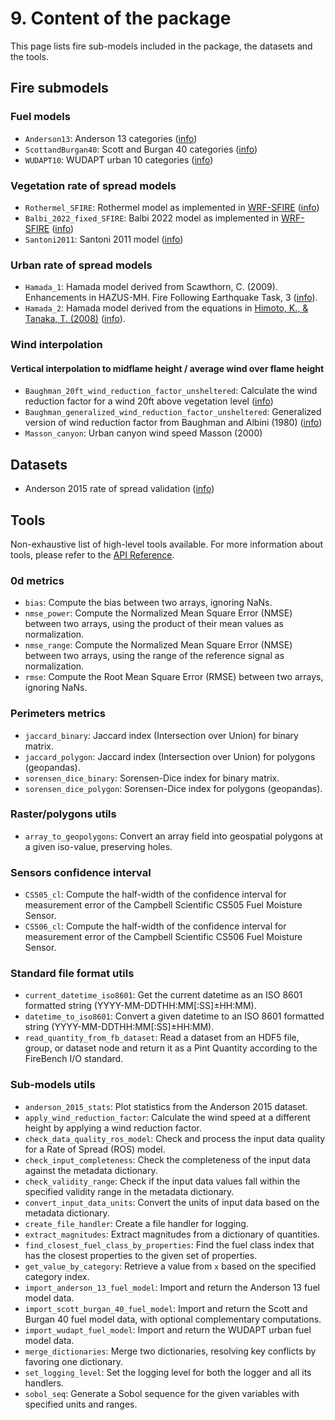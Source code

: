 # 9. Content of the package

This page lists fire sub-models included in the package, the datasets and the tools.

## Fire submodels
### Fuel models

- `Anderson13`: Anderson 13 categories ([info](./fire_models_info/21_fuel_models/02_Anderson.md))
- `ScottandBurgan40`: Scott and Burgan 40 categories ([info](./fire_models_info/21_fuel_models/03_SB40.md))
- `WUDAPT10`: WUDAPT urban 10 categories ([info](./fire_models_info/21_fuel_models/50_WUDAPT.md))

### Vegetation rate of spread models

- `Rothermel_SFIRE`: Rothermel model as implemented in [WRF-SFIRE](https://github.com/openwfm/WRF-SFIRE) ([info](./fire_models_info/22_rate_of_spread_models/02_Rothermel.md))
- `Balbi_2022_fixed_SFIRE`: Balbi 2022 model as implemented in [WRF-SFIRE](https://github.com/openwfm/WRF-SFIRE) ([info](./fire_models_info/22_rate_of_spread_models/03_Balbi2022.md))
- `Santoni2011`: Santoni 2011 model ([info](./fire_models_info/22_rate_of_spread_models/04_Santoni2011.md))

### Urban rate of spread models
- `Hamada_1`: Hamada model derived from Scawthorn, C. (2009). Enhancements in HAZUS-MH. Fire Following Earthquake Task, 3 ([info](./fire_models_info/22_rate_of_spread_models/50_Hamada1.md)).
- `Hamada_2`: Hamada model derived from the equations in [Himoto, K., & Tanaka, T. (2008)](https://doi.org/10.1016/j.firesaf.2007.12.008) ([info](./fire_models_info/22_rate_of_spread_models/51_Hamada2.md)).

### Wind interpolation 

#### Vertical interpolation to midflame height / average wind over flame height

- `Baughman_20ft_wind_reduction_factor_unsheltered`: Calculate the wind reduction factor for a wind 20ft above vegetation level ([info](./fire_models_info/23_wind_red_factor/index.md))
- `Baughman_generalized_wind_reduction_factor_unsheltered`: Generalized version of wind reduction factor from Baughman and Albini (1980) ([info](./fire_models_info/23_wind_red_factor/index.md))
- `Masson_canyon`: Urban canyon wind speed Masson (2000)

## Datasets

- Anderson 2015 rate of spread validation ([info](./dataset_experiments/Anderson_2015_dataset.md))

## Tools

Non-exhaustive list of high-level tools available. For more information about tools, please refer to the [API Reference](./api/index.rst).

### 0d metrics
- `bias`: Compute the bias between two arrays, ignoring NaNs.
- `nmse_power`: Compute the Normalized Mean Square Error (NMSE) between two arrays, using the product of their mean values as normalization.
- `nmse_range`: Compute the Normalized Mean Square Error (NMSE) between two arrays, using the range of the reference signal as normalization.
- `rmse`: Compute the Root Mean Square Error (RMSE) between two arrays, ignoring NaNs.

### Perimeters metrics

- `jaccard_binary`: Jaccard index (Intersection over Union) for binary matrix.
- `jaccard_polygon`: Jaccard index (Intersection over Union) for polygons (geopandas).
- `sorensen_dice_binary`: Sorensen-Dice index for binary matrix.
- `sorensen_dice_polygon`: Sorensen-Dice index for polygons (geopandas).

### Raster/polygons utils

- `array_to_geopolygons`: Convert an array field into geospatial polygons at a given iso-value, preserving holes.

### Sensors confidence interval

- `CS505_cl`: Compute the half-width of the confidence interval for measurement error of the Campbell Scientific CS505 Fuel Moisture Sensor.
- `CS506_cl`: Compute the half-width of the confidence interval for measurement error of the Campbell Scientific CS506 Fuel Moisture Sensor.

### Standard file format utils

- `current_datetime_iso8601`: Get the current datetime as an ISO 8601 formatted string (YYYY-MM-DDTHH:MM[:SS]±HH:MM).
- `datetime_to_iso8601`: Convert a given datetime to an ISO 8601 formatted string (YYYY-MM-DDTHH:MM[:SS]±HH:MM).
- `read_quantity_from_fb_dataset`: Read a dataset from an HDF5 file, group, or dataset node and return it as a Pint Quantity according to the FireBench I/O standard.

### Sub-models utils

- `anderson_2015_stats`: Plot statistics from the Anderson 2015 dataset.
- `apply_wind_reduction_factor`: Calculate the wind speed at a different height by applying a wind reduction factor.
- `check_data_quality_ros_model`: Check and process the input data quality for a Rate of Spread (ROS) model.
- `check_input_completeness`: Check the completeness of the input data against the metadata dictionary.
- `check_validity_range`: Check if the input data values fall within the specified validity range in the metadata dictionary.
- `convert_input_data_units`: Convert the units of input data based on the metadata dictionary.
- `create_file_handler`: Create a file handler for logging.
- `extract_magnitudes`: Extract magnitudes from a dictionary of quantities.
- `find_closest_fuel_class_by_properties`: Find the fuel class index that has the closest properties to the given set of properties.
- `get_value_by_category`: Retrieve a value from `x` based on the specified category index.
- `import_anderson_13_fuel_model`: Import and return the Anderson 13 fuel model data.
- `import_scott_burgan_40_fuel_model`: Import and return the Scott and Burgan 40 fuel model data, with optional complementary computations.
- `import_wudapt_fuel_model`: Import and return the WUDAPT urban fuel model data.
- `merge_dictionaries`: Merge two dictionaries, resolving key conflicts by favoring one dictionary.
- `set_logging_level`: Set the logging level for both the logger and all its handlers.
- `sobol_seq`: Generate a Sobol sequence for the given variables with specified units and ranges.

